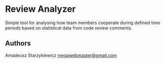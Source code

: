 # Review Analyzer

Simple tool for analysing how team members cooperate during defined time periods based on statistical data from code review comments.

## Authors

Amadeusz Starzykiewicz <megawebmaster@gmail.com>


